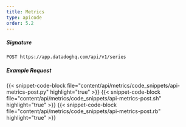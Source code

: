 ```yaml
---
title: Metrics
type: apicode
order: 5.2
---
```


##### Signature
`POST https://app.datadoghq.com/api/v1/series`
##### Example Request
{{< snippet-code-block file="content/api/metrics/code_snippets/api-metrics-post.py" highlight="true" >}}
{{< snippet-code-block file="content/api/metrics/code_snippets/api-metrics-post.sh" highlight="true" >}}
{{< snippet-code-block file="content/api/metrics/code_snippets/api-metrics-post.rb" highlight="true" >}}